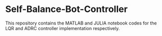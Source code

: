 # Self-Balance-Bot-Controller
This repository contains the MATLAB and JULIA notebook codes for the LQR and ADRC controller implementation respectively.
